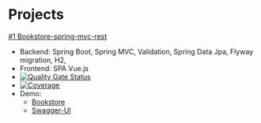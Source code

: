 # Projects

[#1 Bookstore-spring-mvc-rest](https://github.com/ducknowledges/2022-11-otus-spring-kononov/tree/main/bookstore-spring-mvc-rest)
  - Backend: Spring Boot, Spring MVC, Validation, Spring Data Jpa, Flyway migration, H2, 
  - Frontend: SPA Vue.js
  - [![Quality Gate Status](https://sonarcloud.io/api/project_badges/measure?project=bookstore-spring-mvc-rest&metric=alert_status)](https://sonarcloud.io/summary/new_code?id=bookstore-spring-mvc-rest)
  - [![Coverage](https://sonarcloud.io/api/project_badges/measure?project=bookstore-spring-mvc-rest&metric=coverage)](https://sonarcloud.io/summary/new_code?id=bookstore-spring-mvc-rest)
  - Demo:
    - [Bookstore](http://ec2-34-217-66-66.us-west-2.compute.amazonaws.com/)
    - [Swagger-UI](http://ec2-34-217-66-66.us-west-2.compute.amazonaws.com/swagger-ui/index.html)
